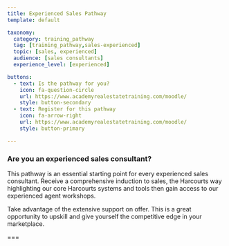```yaml
---
title: Experienced Sales Pathway
template: default

taxonomy:
  category: training_pathway
  tag: [training_pathway,sales-experienced]
  topic: [sales, experienced]
  audience: [sales consultants]
  experience_level: [experienced]

buttons:
  - text: Is the pathway for you?
    icon: fa-question-circle
    url: https://www.academyrealestatetraining.com/moodle/
    style: button-secondary
  - text: Register for this pathway
    icon: fa-arrow-right
    url: https://www.academyrealestatetraining.com/moodle/
    style: button-primary

---
```


### Are you an experienced sales consultant?

This pathway is an essential starting point for every experienced sales consultant. Receive a comprehensive induction to sales, the Harcourts way highlighting our core Harcourts systems and tools then gain access to our experienced agent workshops. 

Take advantage of the extensive support on offer. This is a great opportunity to upskill and give yourself the competitive edge in your marketplace. 

===
